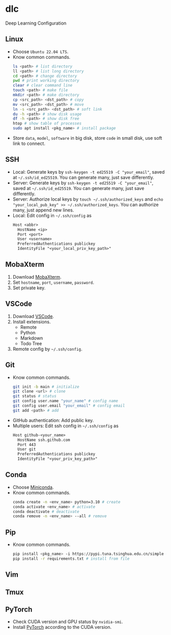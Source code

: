 # dlc
Deep Learning Configuration

## Linux
* Choose `Ubuntu 22.04 LTS`.
* Know common commands.
  ```bash
  ls <path> # list directory
  ll <path> # list long directory
  cd <path> # change directory
  pwd # print working directory
  clear # clear command line
  touch <path> # make file
  mkdir <path> # make directory
  cp <src_path> <dst_path> # copy
  mv <src_path> <dst_path> # move
  ln -s <src_path> <dst_path> # soft link
  du -h <path> # show disk usage
  df -h <path> # show disk free
  htop # show table of processes
  sudo apt install <pkg_name> # install package
  ```
* Store `data`, `model`, `software` in big disk, store `code` in small disk, use soft link to connect.

## SSH
* Local: Generate keys by `ssh-keygen -t ed25519 -C "your_email"`, saved at `~/.ssh/id_ed25519`. You can generate many, just save differently.
* Server: Generate keys by `ssh-keygen -t ed25519 -C "your_email"`, saved at `~/.ssh/id_ed25519`. You can generate many, just save differently.
* Server: Authorize local keys by `touch ~/.ssh/authorized_keys` and `echo "your_local_pub_key" >> ~/.ssh/authorized_keys`. You can authorize many, just append new lines.
* Local: Edit config in `~/.ssh/config` as
  ```txt
  Host <abbr>
    HostName <ip>
    Port <port>
    User <username>
    PreferredAuthentications publickey
    IdentityFile "<your_local_priv_key_path>"
  ```

## MobaXterm
1. Download [MobaXterm](https://mobaxterm.mobatek.net).
2. Set `hostname`, `port`, `username`, `password`.
3. Set private key.

## VSCode
1. Download [VSCode](https://code.visualstudio.com).
2. Install extensions.
   * Remote
   * Python
   * Markdown
   * Todo Tree
3. Remote config by `~/.ssh/config`.

## Git
* Know common commands.
  ```bash
  git init -b main # initialize
  git clone <url> # clone
  git status # status
  git config user.name "your_name" # config name
  git config user.email "your_email" # config email
  git add <path> # add
  ```
* GitHub authentication: Add public key.
* Multiple users: Edit ssh config in `~/.ssh/config` as
  ```txt
  Host github-<your_name>
    HostName ssh.github.com
    Port 443
    User git
    PreferredAuthentications publickey
    IdentityFile "<your_priv_key_path>"
  ```

## Conda
* Choose [Miniconda](https://www.anaconda.com/docs/getting-started/miniconda/install).
* Know common commands.
  ```bash
  conda create -n <env_name> python=3.10 # create
  conda activate <env_name> # activate
  conda deactivate # deactivate
  conda remove -n <env_name> --all # remove
  ```

## Pip
* Know common commands.
  ```bash
  pip install <pkg_name> -i https://pypi.tuna.tsinghua.edu.cn/simple # install with tsinghua source
  pip install -r requirements.txt # install from file
  ```

## Vim

## Tmux

## PyTorch
* Check CUDA version and GPU status by `nvidia-smi`.
* Install [PyTorch](https://pytorch.org/get-started/locally/) according to the CUDA version.
